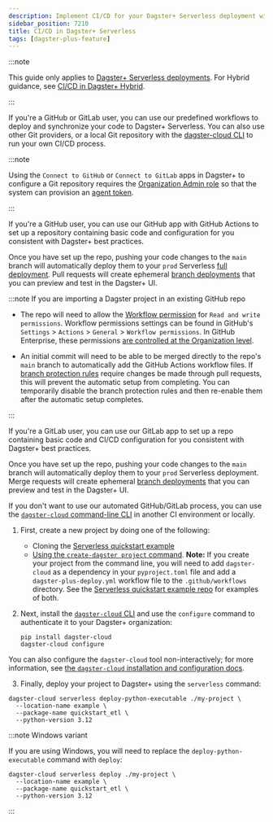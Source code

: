 ```yaml
---
description: Implement CI/CD for your Dagster+ Serverless deployment with GitHub, GitLab, or another Git provider.
sidebar_position: 7210
title: CI/CD in Dagster+ Serverless
tags: [dagster-plus-feature]
---
```


:::note

This guide only applies to [Dagster+ Serverless deployments](/deployment/dagster-plus/serverless). For Hybrid guidance, see [CI/CD in Dagster+ Hybrid](/deployment/dagster-plus/deploying-code/ci-cd/ci-cd-in-hybrid).

:::

If you're a GitHub or GitLab user, you can use our predefined workflows to deploy and synchronize your code to Dagster+ Serverless. You can also use other Git providers, or a local Git repository with the [dagster-cloud CLI](/api/clis/dagster-cloud-cli) to run your own CI/CD process.

:::note

Using the `Connect to GitHub` or `Connect to GitLab` apps in Dagster+ to configure a Git repository requires the [Organization Admin role](/deployment/dagster-plus/authentication-and-access-control/rbac/user-roles-permissions) so that the system can provision an [agent token](/deployment/dagster-plus/management/tokens/agent-tokens).

:::

<Tabs groupId="method">
  <TabItem value="GitHub" label="GitHub">

If you're a GitHub user, you can use our GitHub app with GitHub Actions to set up a repository containing basic code and configuration for you consistent with Dagster+ best practices.

Once you have set up the repo, pushing your code changes to the `main` branch will automatically deploy them to your `prod` Serverless [full deployment](/deployment/dagster-plus/deploying-code/full-deployments). Pull requests will create ephemeral [branch deployments](/deployment/dagster-plus/deploying-code/branch-deployments) that you can preview and test in the Dagster+ UI.

:::note If you are importing a Dagster project in an existing GitHub repo

- The repo will need to allow the [Workflow permission](https://docs.github.com/en/repositories/managing-your-repositorys-settings-and-features/enabling-features-for-your-repository/managing-github-actions-settings-for-a-repository) for `Read and write permissions`. Workflow permissions settings can be found in GitHub's `Settings` > `Actions` > `General` > `Workflow permissions`. In GitHub Enterprise, these permissions [are controlled at the Organization level](https://github.com/orgs/community/discussions/57244).

- An initial commit will need to be able to be merged directly to the repo's `main` branch to automatically add the GitHub Actions workflow files. If [branch protection rules](https://docs.github.com/en/repositories/configuring-branches-and-merges-in-your-repository/managing-protected-branches/about-protected-branches#about-protected-branches) require changes be made through pull requests, this will prevent the automatic setup from completing. You can temporarily disable the branch protection rules and then re-enable them after the automatic setup completes.

:::

  </TabItem>
  <TabItem value="GitLab" label="GitLab">

If you're a GitLab user, you can use our GitLab app to set up a repo containing basic code and CI/CD configuration for you consistent with Dagster+ best practices.

Once you have set up the repo, pushing your code changes to the `main` branch will automatically deploy them to your `prod` Serverless deployment. Merge requests will create ephemeral [branch deployments](/deployment/dagster-plus/deploying-code/branch-deployments) that you can preview and test in the Dagster+ UI.

  </TabItem>
  <TabItem value="Other" label="Other Git providers or local development">

If you don't want to use our automated GitHub/GitLab process, you can use the [`dagster-cloud` command-line CLI](/api/clis/dagster-cloud-cli) in another CI environment or locally.

1. First, create a new project by doing one of the following:

   - Cloning the [Serverless quickstart example](https://github.com/dagster-io/dagster/tree/master/examples/quickstart_etl)
   - [Using the `create-dagster project` command](/guides/build/projects/creating-a-new-project). **Note:** If you create your project from the command line, you will need to add `dagster-cloud` as a dependency in your `pyproject.toml` file and add a `dagster-plus-deploy.yml` workflow file to the `.github/workflows` directory. See the [Serverless quickstart example repo](https://github.com/dagster-io/dagster-cloud-serverless-quickstart) for examples of both.

2. Next, install the [`dagster-cloud` CLI](/api/clis/dagster-cloud-cli/installing-and-configuring) and use the `configure` command to authenticate it to your Dagster+ organization:

   ```shell
   pip install dagster-cloud
   dagster-cloud configure
   ```

You can also configure the `dagster-cloud` tool non-interactively; for more information, see [the `dagster-cloud` installation and configuration docs](/api/clis/dagster-cloud-cli/installing-and-configuring).

3. Finally, deploy your project to Dagster+ using the `serverless` command:

```shell
dagster-cloud serverless deploy-python-executable ./my-project \
  --location-name example \
  --package-name quickstart_etl \
  --python-version 3.12
```

:::note Windows variant

If you are using Windows, you will need to replace the `deploy-python-executable` command with `deploy`:

```shell
dagster-cloud serverless deploy ./my-project \
  --location-name example \
  --package-name quickstart_etl \
  --python-version 3.12
```

:::

</TabItem>
</Tabs>
